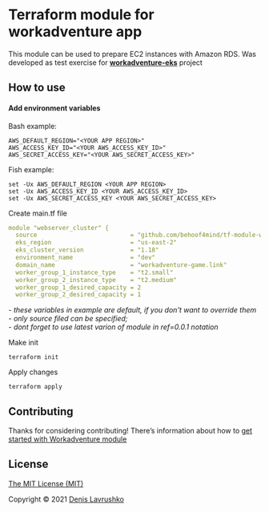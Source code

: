# Terraform module for workadventure app
This module can be used to prepare EC2 instances with Amazon RDS. Was developed as test exercise for [**workadventure-eks**](https://github.com/behoof4mind/workadventure-eks) project

## How to use
#### Add environment variables
Bash example:
```shell
AWS_DEFAULT_REGION="<YOUR APP REGION>"
AWS_ACCESS_KEY_ID="<YOUR AWS_ACCESS_KEY_ID>"
AWS_SECRET_ACCESS_KEY="<YOUR AWS_SECRET_ACCESS_KEY>"
```
Fish example:
```shell
set -Ux AWS_DEFAULT_REGION <YOUR APP REGION>
set -Ux AWS_ACCESS_KEY_ID <YOUR AWS_ACCESS_KEY_ID>
set -Ux AWS_SECRET_ACCESS_KEY <YOUR AWS_SECRET_ACCESS_KEY>
```

Create main.tf file
```yaml
module "webserver_cluster" {
  source                          = "github.com/behoof4mind/tf-module-workadventure?ref=0.0.1"
  eks_region                      = "us-east-2"
  eks_cluster_version             = "1.18"
  environment_name                = "dev"
  domain_name                     = "workadventure-game.link"
  worker_group_1_instance_type    = "t2.small"
  worker_group_2_instance_type    = "t2.medium"
  worker_group_1_desired_capacity = 2
  worker_group_2_desired_capacity = 1

```
_- these variables in example are default, if you don't want to override them - only source filed can be specified;_<br>
_- dont forget to use latest varion of module in ref=0.0.1 notation_

Make init
```shell
terraform init
```

Apply changes
```shell
terraform apply
```

## Contributing

Thanks for considering contributing! There’s information about how to [get started with Workadventure module](CONTRIBUTE.md)

## License

[The MIT License (MIT)](LICENSE.md)

Copyright © 2021 [Denis Lavrushko](https://dlavrushko.de)